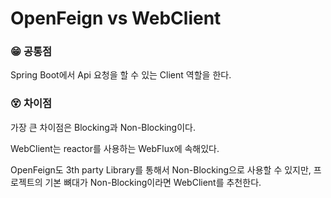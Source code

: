 # OpenFeign vs WebClient

### 😁 공통점

Spring Boot에서 Api 요청을 할 수 있는 Client 역할을 한다.

### 😵 차이점

가장 큰 차이점은 Blocking과 Non-Blocking이다.

WebClient는 reactor를 사용하는 WebFlux에 속해있다.

OpenFeign도 3th party Library를 통해서 Non-Blocking으로 사용할 수 있지만, 프로젝트의 기본 뼈대가 Non-Blocking이라면 WebClient를 추천한다.